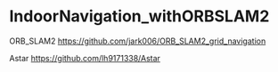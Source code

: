 # IndoorNavigation_withORBSLAM2

ORB_SLAM2
https://github.com/jark006/ORB_SLAM2_grid_navigation

Astar
https://github.com/lh9171338/Astar


